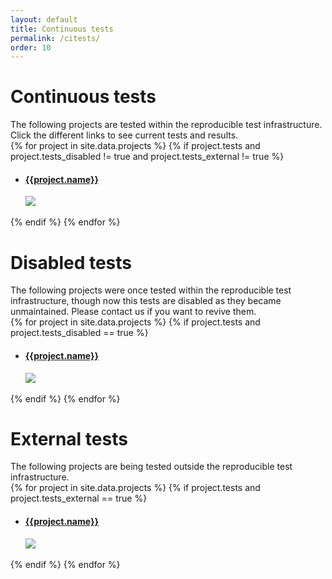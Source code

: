 ```yaml
---
layout: default
title: Continuous tests
permalink: /citests/
order: 10
---
```


# Continuous tests

<div markdown="1">
The following projects are tested within the reproducible test infrastructure.
Click the different links to see current tests and results.
</div>

<div class="projects row bg-light p-md-5 p-sm-3 pt-5 pb-5">
    {% for project in site.data.projects %}
    {% if project.tests and project.tests_disabled != true and project.tests_external != true %}
    <div class="col-xs-12 col-sm-6 col-lg-4 col-xl-3 mb-4">
        <div class="card text-center" name="{{ project.name }}">
            <ul class="list-group list-group-flush">
                <li class="list-group-item">
                    <a href="{{ project.tests }}">
                        <h4>{{project.name}}</h4>
                        <img class="card-img p-5" src="{{ project.logo | prepend: "/images/logos/" | prepend: site.baseurl }}">
                    </a>
                </li>
            </ul>
        </div>
    </div>
    {% endif %}
    {% endfor %}
</div>

# Disabled tests

<div markdown="1">
The following projects were once tested within the reproducible test infrastructure, though now this tests
are disabled as they became unmaintained. Please contact us if you want to revive them.
</div>

<div class="projects row bg-light p-md-5 p-sm-3 pt-5 pb-5">
    {% for project in site.data.projects %}
    {% if project.tests and project.tests_disabled == true %}
    <div class="col-xs-12 col-sm-6 col-lg-4 col-xl-3 mb-4">
        <div class="card text-center" name="{{ project.name }}">
            <ul class="list-group list-group-flush">
                <li class="list-group-item">
                    <a href="{{ project.tests }}">
                        <h4>{{project.name}}</h4>
                        <img class="card-img p-5" src="{{ project.logo | prepend: "/images/logos/" | prepend: site.baseurl }}">
                    </a>
                </li>
            </ul>
        </div>
    </div>
    {% endif %}
    {% endfor %}
</div>

# External tests

<div markdown="1">
The following projects are being tested outside the reproducible test infrastructure.
</div>

<div class="projects row bg-light p-md-5 p-sm-3 pt-5 pb-5">
    {% for project in site.data.projects %}
    {% if project.tests and project.tests_external == true %}
    <div class="col-xs-12 col-sm-6 col-lg-4 col-xl-3 mb-4">
        <div class="card text-center" name="{{ project.name }}">
            <ul class="list-group list-group-flush">
                <li class="list-group-item">
                    <a href="{{ project.tests }}">
                        <h4>{{project.name}}</h4>
                        <img class="card-img p-5" src="{{ project.logo | prepend: "/images/logos/" | prepend: site.baseurl }}">
                    </a>
                </li>
            </ul>
        </div>
    </div>
    {% endif %}
    {% endfor %}
</div>
